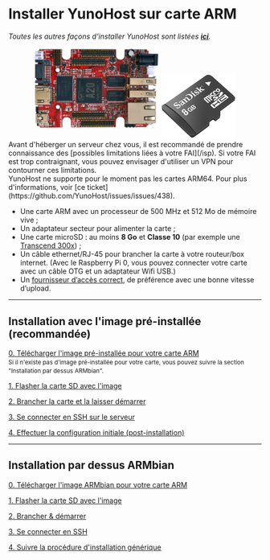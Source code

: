 # Installer YunoHost sur carte ARM

*Toutes les autres façons d’installer YunoHost sont listées **[ici](/install)**.*

<center>
<img src="/images/olinuxino.jpg" width=250 style="padding-bottom:20px">
<img src="/images/micro-sd-card.jpg">
</center>

<div class="alert alert-info" markdown="1">
Avant d'héberger un serveur chez vous, il est recommandé de prendre connaissance des [possibles limitations liées à votre FAI](/isp). Si votre FAI est trop contraignant, vous pouvez envisager d'utiliser un VPN pour contourner ces limitations.
</div>

<div class="alert alert-warning" markdown="1">
YunoHost ne supporte pour le moment pas les cartes ARM64. Pour plus d'informations, voir [ce ticket](https://github.com/YunoHost/issues/issues/438).
</div>

- Une carte ARM avec un processeur de 500 MHz et 512 Mo de mémoire vive ; 
- Un adaptateur secteur pour alimenter la carte ;
- Une carte microSD : au moins **8 Go** et **Classe 10** (par exemple une [Transcend 300x](http://www.amazon.fr/Transcend-microSDHC-adaptateur-TS32GUSDU1E-Emballage/dp/B00CES44EO)) ;
- Un câble ethernet/RJ-45 pour brancher la carte à votre routeur/box internet. (Avec le Raspberry Pi 0, vous pouvez connecter votre carte avec un câble OTG et un adaptateur Wifi USB.)
- Un [fournisseur d’accès correct](/isp), de préférence avec une bonne vitesse d’upload.

---

## Installation avec l'image pré-installée (recommandée)

<a class="btn btn-lg btn-default" href="/images">0. Télécharger l'image pré-installée pour votre carte ARM</a><br><small>Si il n'existe pas d'image pré-installée pour votre carte, vous pouvez suivre la section "Installation par dessus ARMbian".</small>

<a class="btn btn-lg btn-default" href="/burn_or_copy_iso">1. Flasher la carte SD avec l'image</a>

<a class="btn btn-lg btn-default" href="/plug_and_boot">2. Brancher la carte et la laisser démarrer</a>

<a class="btn btn-lg btn-default" href="/ssh">3. Se connecter en SSH sur le serveur</a>

<a class="btn btn-lg btn-default" href="/postinstall">4. Effectuer la configuration initiale (post-installation)</a>

---

## Installation par dessus ARMbian

<a class="btn btn-lg btn-default" href="https://www.armbian.com/download/">0. Télécharger l'image ARMbian pour votre carte ARM</a>

<a class="btn btn-lg btn-default" href="/burn_or_copy_iso">1. Flasher la carte SD avec l'image</a>

<a class="btn btn-lg btn-default" href="/plug_and_boot">2. Brancher & démarrer</a>

<a class="btn btn-lg btn-default" href="/ssh">3. Se connecter en SSH</a>

<a class="btn btn-lg btn-default" href="/install_manually">4. Suivre la procédure d'installation générique</a>

